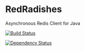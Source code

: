 # RedRadishes
Asynchronous Redis Client for Java

[![Build Status](https://travis-ci.org/vkorenev/RedRadishes.svg?branch=master)](https://travis-ci.org/vkorenev/RedRadishes)

[![Dependency Status](https://www.versioneye.com/user/projects/563340dd36d0ab0019001af2/badge.svg?style=flat)](https://www.versioneye.com/user/projects/563340dd36d0ab0019001af2)
